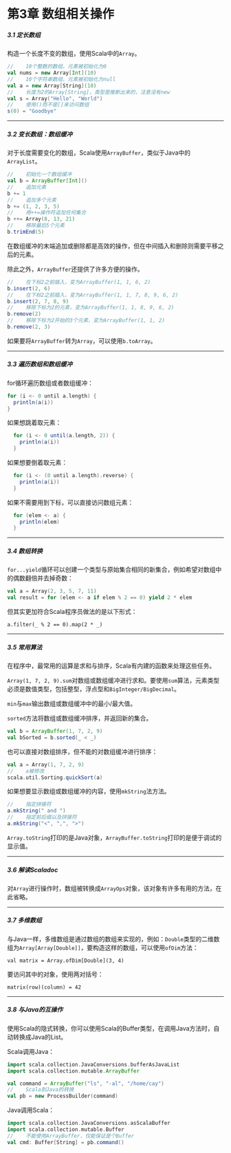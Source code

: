 # 第3章 数组相关操作

##### 3.1 定长数组

构造一个长度不变的数组，使用Scala中的`Array`。

```scala
//    10个整数的数组，元素被初始化为0
val nums = new Array[Int](10)
//    10个字符串数组，元素被初始化为null
val a = new Array[String](10)
//    长度为2的Array[String]，类型是推断出来的，注意没有new
val s = Array("Hello", "World")
//    使用()而不是[]来访问数组
s(0) = "Goodbye"
```

---

##### 3.2 变长数组：数组缓冲

对于长度需要变化的数组，Scala使用`ArrayBuffer`，类似于Java中的`ArrayList`。

```scala
//    初始化一个数组缓冲
val b = ArrayBuffer[Int]()
//    追加元素
b += 1
//    追加多个元素
b += (1, 2, 3, 5)
//    用++=操作符追加任何集合
b ++= Array(8, 13, 21)
//    移除最后5个元素
b.trimEnd(5)
```

在数组缓冲的末端追加或删除都是高效的操作，但在中间插入和删除则需要平移之后的元素。

除此之外，`ArrayBuffer`还提供了许多方便的操作。

```scala
//    在下标2之前插入，变为ArrayBuffer(1, 1, 6, 2)
b.insert(2, 6)
//    在下标2之前插入，变为ArrayBuffer(1, 1, 7, 8, 9, 6, 2)
b.insert(2, 7, 8, 9)
//    移除下标为2的元素，变为ArrayBuffer(1, 1, 8, 9, 6, 2)
b.remove(2)
//    移除下标为2开始的3个元素，变为ArrayBuffer(1, 1, 2)
b.remove(2, 3)
```

如果要将`ArrayBuffer`转为`Array`，可以使用`b.toArray`。

---

##### 3.3 遍历数组和数组缓冲

for循环遍历数组或者数组缓冲：

```scala
for (i <- 0 until a.length) {
  println(a(i))
}
```

如果想跳着取元素：

```scala
  for (i <- 0 until(a.length, 2)) {
    println(a(i))
  }
```

如果想要倒着取元素：

```scala
  for (i <- (0 until a.length).reverse) {
    println(a(i))
  }
```

如果不需要用到下标，可以直接访问数组元素：

```scala
  for (elem <- a) {
    println(elem)
  }
```

---

##### 3.4 数组转换

`for...yield`循环可以创建一个类型与原始集合相同的新集合，例如希望对数组中的偶数翻倍并去掉奇数：

```scala
val a = Array(2, 3, 5, 7, 11)
val result = for (elem <- a if elem % 2 == 0) yield 2 * elem
```

但其实更加符合Scala程序员做法的是以下形式：

`a.filter(_ % 2 == 0).map(2 * _)`

---

##### 3.5 常用算法

在程序中，最常用的运算是求和与排序，Scala有内建的函数来处理这些任务。

`Array(1, 7, 2, 9).sum`对数组或数组缓冲进行求和。要使用`sum`算法，元素类型必须是数值类型，包括整型，浮点型和`BigInteger/BigDecimal`。

`min`与`max`输出数组或数组缓冲中的最小/最大值。

`sorted`方法将数组或数组缓冲排序，并返回新的集合。

```scala
val b = ArrayBuffer(1, 7, 2, 9)
val bSorted = b.sorted(_ < _)
```

也可以直接对数组排序，但不能的对数组缓冲进行排序：

```scala
val a = Array(1, 7, 2, 9)
//    a被修改
scala.util.Sorting.quickSort(a)
```

如果想要显示数组或数组缓冲的内容，使用`mkString`法方法。

```scala
//    指定拼接符
a.mkString(" and ")
//    指定前后缀以及拼接符
a.mkString("<", ",", ">")
```

`Array.toString`打印的是Java对象，`ArrayBuffer.toString`打印的是便于调试的显示值。

---

##### 3.6 解读Scaladoc

对`Array`进行操作时，数组被转换成`ArrayOps`对象，该对象有许多有用的方法，在此省略。

---

##### 3.7 多维数组

与Java一样，多维数组是通过数组的数组来实现的，例如：`Double`类型的二维数组为`Array[Array[Double]]`，要构造这样的数组，可以使用`ofDim`方法：

`val matrix = Array.ofDim[Double](3, 4)`

要访问其中的对象，使用两对括号：

`matrix(row)(column) = 42`

---

##### 3.8 与Java的互操作

使用Scala的隐式转换，你可以使用Scala的Buffer类型，在调用Java方法时，自动转换成Java的List。

Scala调用Java：

```scala
import scala.collection.JavaConversions.bufferAsJavaList
import scala.collection.mutable.ArrayBuffer

val command = ArrayBuffer("ls", "-al", "/home/cay")
//    Scala到Java的转换
val pb = new ProcessBuilder(command)
```

Java调用Scala：

```scala
import scala.collection.JavaConversions.asScalaBuffer
import scala.collection.mutable.Buffer
//    不能使用ArrayBuffer，仅能保证是个Buffer
val cmd: Buffer[String] = pb.command()
```



